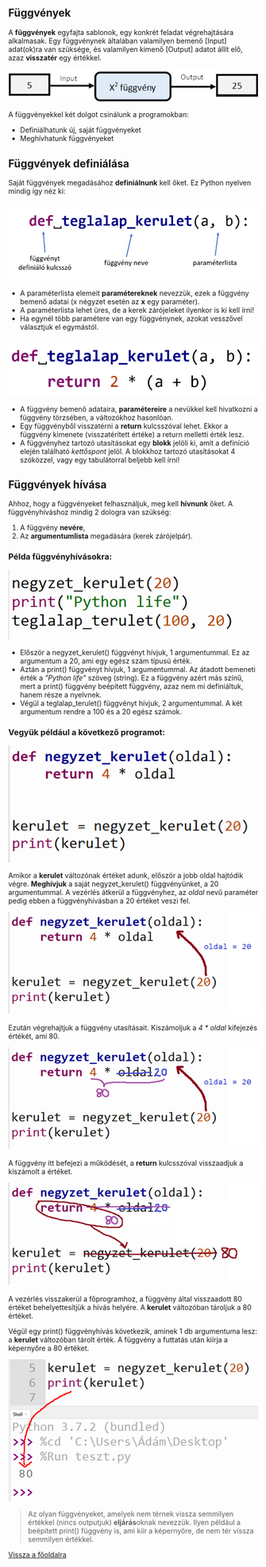 ## Függvények


A **függvények** egyfajta sablonok, egy konkrét feladat végrehajtására alkalmasak. Egy függvénynek általában valamilyen bemenő [Input] adat(ok)ra van szüksége, és valamilyen kimenő [Output] adatot állít elő, azaz **visszatér** egy értékkel.

![x négyzet függvény](x_negyzet_fuggveny.png "x négyzet függvény")

A függvényekkel két dolgot csinálunk a programokban:
- Definiálhatunk új, saját függvényeket
- Meghívhatunk függvényeket

## Függvények definiálása

Saját függvények megadásához **definiálnunk** kell őket. Ez Python nyelven mindig így néz ki:

![Függvény definiálása](fuggveny_definialasa.png "Függvény definiálása")

- A paraméterlista elemeit **paramétereknek** nevezzük, ezek a függvény bemenő adatai (x négyzet esetén az **x** egy paraméter). 
- A paraméterlista lehet üres, de a kerek zárójeleket ilyenkor is ki kell írni!
- Ha egynél több paramétere van egy függvénynek, azokat vesszővel választjuk el egymástól.

![Téglalap kerület függvény](teglalap_kerulet_fuggveny.png "Téglalap kerület függvény")

- A függvény bemenő adataira, **paramétereire** a nevükkel kell hivatkozni a függvény törzsében, a változókhoz hasonlóan.
- Egy függvényből visszatérni a **return** kulcsszóval lehet. Ekkor a függvény kimenete (visszatérített értéke) a return melletti érték lesz.
- A függvényhez tartozó utasításokat egy **blokk** jelöli ki, amit a definíció elején található *kettőspont* jelöl. A blokkhoz tartozó utasításokat 4 szóközzel, vagy egy tabulátorral beljebb kell írni!

## Függvények hívása

Ahhoz, hogy a függvényeket felhasználjuk, meg kell **hívnunk** őket. A függvényhíváshoz mindig 2 dologra van szükség:
1. A függvény **nevére**,
2. Az **argumentumlista** megadására (kerek zárójelpár).

### Példa függvényhívásokra:

![Függvényhívások](fuggvenyhivasok.png "Függvényhívások")

- Először a negyzet_kerulet() függvényt hívjuk, 1 argumentummal. Ez az argumentum a 20, ami egy egész szám típusú érték.
- Aztán a print() függvényt hívjuk, 1 argumentummal. Az átadott bemeneti érték a *"Python life"* szöveg (string). Ez a függvény azért más színű, mert a print() függvény beépített függvény, azaz nem mi definiáltuk, hanem része a nyelvnek.
- Végül a teglalap_terulet() függvényt hívjuk, 2 argumentummal. A két argumentum rendre a 100 és a 20 egész számok.

### Vegyük például a következő programot:

![Négyzet kerület 1](negyzet_kerulet_01.png "Négyzet kerület 1")

Amikor a **kerulet** változónak értéket adunk, először a jobb oldal hajtódik végre. **Meghívjuk** a saját negyzet_kerulet() függvényünket, a 20 argumentummal. A vezérlés átkerül a függvényhez, az *oldal* nevű paraméter pedig ebben a függvényhívásban a 20 értéket veszi fel.

![Négyzet kerület 2](negyzet_kerulet_02.png "Négyzet kerület 2")

Ezután végrehajtjuk a függvény utasításait. Kiszámoljuk a
*4 * oldal* kifejezés értékét, ami 80.

![Négyzet kerület 3](negyzet_kerulet_03.png "Négyzet kerület 3")

A függvény itt befejezi a működését, a  **return** kulcsszóval visszaadjuk a kiszámolt a értéket.

![Négyzet kerület 4](negyzet_kerulet_04.png "Négyzet kerület 4")

A vezérlés visszakerül a főprogramhoz, a függvény által visszaadott 80 értéket behelyettesítjük a hívás helyére. A **kerulet** változóban tároljuk a 80 értéket.

Végül egy print() függvényhívás következik, aminek 1 db argumentuma lesz: a **kerulet** változóban tárolt érték. A függvény a futtatás után kiírja a képernyőre a 80 értéket.

![Négyzet kerület 5](negyzet_kerulet_05.png "Négyzet kerület 5")

> Az olyan függvényeket, amelyek nem térnek vissza semmilyen értékkel (nincs outputjuk) **eljárás**oknak nevezzük. Ilyen például a beépített print() függvény is, ami kiír a képernyőre, de nem tér vissza
 semmilyen értékkel.


[Vissza a főoldalra](../README.md)